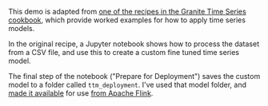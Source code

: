 This demo is adapted from [one of the recipes in the Granite Time Series cookbook](https://github.com/ibm-granite-community/granite-timeseries-cookbook/blob/main/recipes/Time_Series/Bike_Sharing_Finetuning_with_Exogenous.ipynb), which provide worked examples for how to apply time series models.

In the original recipe, a Jupyter notebook shows how to process the dataset from a CSV file, and use this to create a custom fine tuned time series model.

The final step of the notebook ("Prepare for Deployment") saves the custom model to a folder called `ttm_deployment`. I've used that model folder, and [made it available](../3-model-api) for use [from Apache Flink](../6-event-processing-flow-details/granite-timeseries-forecast.sql).
